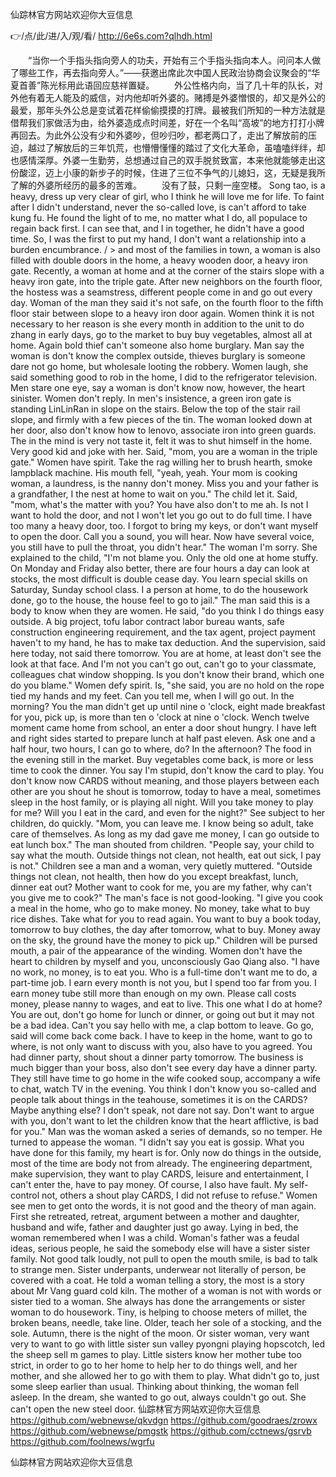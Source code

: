 
仙踪林官方网站欢迎你大豆信息




👉/点/此/进/入/观/看/ http://6e6s.com?qlhdh.html




　　“当你一个手指头指向旁人的功夫，开始有三个手指头指向本人。问问本人做了哪些工作，再去指向旁人。”——获邀出席此次中国人民政治协商会议聚会的“华夏首善”陈光标用此语回应慈祥置疑。
　　外公性格内向，当了几十年的队长，对外他有着无人能及的威信，对内他却听外婆的。赌搏是外婆憎恨的，却又是外公的最爱，那年头外公总是变试着花样偷偷摸摸的打牌。最被我们所知的一种方法就是借帮我们家做活为由，给外婆造成点时间差，好在一个名叫“高坡”的地方打打小牌再回去。为此外公没有少和外婆吵，但吵归吵，都老两口了，走出了解放前的压迫，越过了解放后的三年饥荒，也懵懵懂懂的踏过了文化大革命，虽嗑嗑绊绊，却也感情深厚。外婆一生勤劳，总想通过自己的双手脱贫致富，本来他就能够走出这份酸涩，迈上小康的新步子的时候，住进了三位不争气的儿媳妇，这，无疑是我所了解的外婆所经历的最多的苦难。
　　没有了鼓，只剩一座空楼。
Song tao, is a heavy, dress up very clear of girl, who I think he will love me for life.
To faint after I didn't understand, never the so-called love, is can't afford to take kung fu.
He found the light of to me, no matter what I do, all populace to regain back first.
I can see that, and I in together, he didn't have a good time.
So, I was the first to put my hand, I don't want a relationship into a burden encumbrance.
/ > and most of the families in town, a woman is also filled with double doors in the home, a heavy wooden door, a heavy iron gate.
Recently, a woman at home and at the corner of the stairs slope with a heavy iron gate, into the triple gate.
After new neighbors on the fourth floor, the hostess was a seamstress, different people come in and go out every day.
Woman of the man they said it's not safe, on the fourth floor to the fifth floor stair between slope to a heavy iron door again.
Women think it is not necessary to her reason is she every month in addition to the unit to do zhang in early days, go to the market to buy buy vegetables, almost all at home.
Again bold thief can't someone also home burglary.
Man say the woman is don't know the complex outside, thieves burglary is someone dare not go home, but wholesale looting the robbery.
Women laugh, she said something good to rob in the home, I did to the refrigerator television.
Men stare one eye, say a woman is don't know now, however, the heart sinister.
Women don't reply.
In men's insistence, a green iron gate is standing LinLinRan in slope on the stairs.
Below the top of the stair rail slope, and firmly with a few pieces of the tin.
The woman looked down at her door, also don't know how to lenovo, associate iron into green guards.
The in the mind is very not taste it, felt it was to shut himself in the home.
Very good kid and joke with her.
Said, "mom, you are a woman in the triple gate."
Women have spirit.
Take the rag willing her to brush hearth, smoke lampblack machine.
His mouth fell, "yeah, yeah.
Your mom is cooking woman, a laundress, is the nanny don't money.
Miss you and your father is a grandfather, I the nest at home to wait on you."
The child let it.
Said, "mom, what's the matter with you?
You have also don't to me ah.
Is not I want to hold the door, and not I won't let you go out to do full time.
I have too many a heavy door, too.
I forgot to bring my keys, or don't want myself to open the door.
Call you a sound, you will hear.
Now have several voice, you still have to pull the throat, you didn't hear."
The woman I'm sorry.
She explained to the child, "I'm not blame you.
Only the old one at home stuffy.
On Monday and Friday also better, there are four hours a day can look at stocks, the most difficult is double cease day.
You learn special skills on Saturday, Sunday school class.
I a person at home, to do the housework done, go to the house, the house feel to go to jail."
The man said this is a body to know when they are women.
He said, "do you think I do things easy outside.
A big project, tofu labor contract labor bureau wants, safe construction engineering requirement, and the tax agent, project payment haven't to my hand, he has to make tax deduction.
And the supervision, said here today, not said there tomorrow.
You are at home, at least don't see the look at that face.
And I'm not you can't go out, can't go to your classmate, colleagues chat window shopping.
Is you don't know their brand, which one do you blame."
Women defy spirit.
Is, "she said, you are no hold on the rope tied my hands and my feet.
Can you tell me, when I will go out.
In the morning?
You the man didn't get up until nine o 'clock, eight made breakfast for you, pick up, is more than ten o 'clock at nine o 'clock.
Wench twelve moment came home from school, an enter a door shout hungry.
I have left and right sides started to prepare lunch at half past eleven.
Ask one and a half hour, two hours, I can go to where, do?
In the afternoon?
The food in the evening still in the market.
Buy vegetables come back, is more or less time to cook the dinner.
You say I'm stupid, don't know the card to play.
You don't know now CARDS without meaning, and those players between each other are you shout he shout is tomorrow, today to have a meal, sometimes sleep in the host family, or is playing all night.
Will you take money to play for me?
Will you I eat in the card, and even for the night?"
See subject to her children, do quickly.
"Mom, you can leave me.
I know being so adult, take care of themselves.
As long as my dad gave me money, I can go outside to eat lunch box."
The man shouted from children.
"People say, your child to say what the mouth.
Outside things not clean, not health, eat out sick, I pay is not."
Children see a man and a woman, very quietly muttered.
"Outside things not clean, not health, then how do you except breakfast, lunch, dinner eat out?
Mother want to cook for me, you are my father, why can't you give me to cook?"
The man's face is not good-looking.
"I give you cook a meal in the home, who go to make money.
No money, take what to buy rice dishes.
Take what for you to read again.
You want to buy a book today, tomorrow to buy clothes, the day after tomorrow, what to buy.
Money away on the sky, the ground have the money to pick up."
Children will be pursed mouth, a pair of the appearance of the winding.
Women don't have the heart to children by myself and you, unconsciously Gao Qiang also.
"I have no work, no money, is to eat you.
Who is a full-time don't want me to do, a part-time job.
I earn every month is not you, but I spend too far from you.
I earn money tube still more than enough on my own.
Please call costs money, please nanny to wages, and eat to live.
This one what I do at home?
You are out, don't go home for lunch or dinner, or going out but it may not be a bad idea.
Can't you say hello with me, a clap bottom to leave.
Go go, said will come back come back.
I have to keep in the home, want to go to where, is not only want to discuss with you, also have to you agreed.
You had dinner party, shout shout a dinner party tomorrow.
The business is much bigger than your boss, also don't see every day have a dinner party.
They still have time to go home in the wife cooked soup, accompany a wife to chat, watch TV in the evening.
You think I don't know you so-called and people talk about things in the teahouse, sometimes it is on the CARDS?
Maybe anything else?
I don't speak, not dare not say.
Don't want to argue with you, don't want to let the children know that the heart afflictive, is bad for you."
Man was the woman asked a series of demands, so no temper.
He turned to appease the woman.
"I didn't say you eat is gossip.
What you have done for this family, my heart is for.
Only now do things in the outside, most of the time are body not from already.
The engineering department, make supervision, they want to play CARDS, leisure and entertainment, I can't enter the, have to pay money.
Of course, I also have fault.
My self-control not, others a shout play CARDS, I did not refuse to refuse."
Women see men to get onto the words, it is not good and the theory of man again.
First she retreated, retreat, argument between a mother and daughter, husband and wife, father and daughter just go away.
Lying in bed, the woman remembered when I was a child.
Woman's father was a feudal ideas, serious people, he said the somebody else will have a sister sister family.
Not good talk loudly, not pull to open the mouth smile, is bad to talk to strange men.
Sister underpants, underwear not literally of person, be covered with a coat.
He told a woman telling a story, the most is a story about Mr Vang guard cold kiln.
The mother of a woman is not with words or sister tied to a woman.
She always has done the arrangements or sister woman to do housework.
Tiny, is helping to choose meters of millet, the broken beans, needle, take line.
Older, teach her sole of a stocking, and the sole.
Autumn, there is the night of the moon.
Or sister woman, very want very to want to go with little sister sun valley pyongni playing hopscotch, led the sheep sell m games to play.
Little sisters know her mother tube too strict, in order to go to her home to help her to do things well, and her mother, and she allowed her to go with them to play.
What didn't go to, just some sleep earlier than usual.
Thinking about thinking, the woman fell asleep.
In the dream, she wanted to go out, always couldn't go out.
She can't open the new steel door.
仙踪林官方网站欢迎你大豆信息 https://github.com/webnewse/qkvdgn
https://github.com/goodraes/zrowx
https://github.com/webnewse/pmgstk
https://github.com/cctnews/gsrvb
https://github.com/foolnews/wgrfu





仙踪林官方网站欢迎你大豆信息
